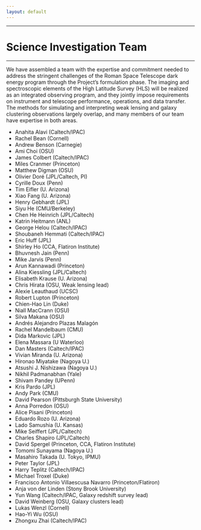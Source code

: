 ```yaml
---
layout: default
---
```


***

# Science Investigation Team

***

We have assembled a team with the expertise and commitment needed to address the stringent challenges of the Roman Space Telescope dark energy program through the Project’s formulation phase. The imaging and spectroscopic elements of the High Latitude Survey (HLS) will be realized as an integrated observing program, and they jointly impose requirements on instrument and telescope performance, operations, and data transfer. The methods for simulating and interpreting weak lensing and galaxy clustering observations largely overlap, and many members of our team have expertise in both areas. 

- Anahita Alavi (Caltech/IPAC)
- Rachel Bean (Cornell)
- Andrew Benson (Carnegie)
- Ami Choi (OSU)
- James Colbert (Caltech/IPAC)
- Miles Cranmer (Princeton)
- Matthew Digman (OSU)
- Olivier Doré (JPL/Caltech, PI)
- Cyrille Doux (Penn)
- Tim Eifler (U. Arizona)
- Xiao Fang (U. Arizona)
- Henry Gebhardt (JPL)
- Siyu He (CMU/Berkeley)
- Chen He Heinrich (JPL/Caltech)
- Katrin Heitmann (ANL)
- George Helou (Caltech/IPAC)
- Shoubaneh Hemmati (Caltech/IPAC)
- Eric Huff (JPL)
- Shirley Ho (CCA, Flatiron Institute)
- Bhuvnesh Jain (Penn)
- Mike Jarvis (Penn)
- Arun Kannawadi (Princeton)
- Alina Kiessling (JPL/Caltech)
- Elisabeth Krause (U. Arizona)
- Chris Hirata (OSU, Weak lensing lead)
- Alexie Leauthaud (UCSC)
- Robert Lupton (Princeton)
- Chien-Hao Lin (Duke)
- Niall MacCrann (OSU)
- Silva Makana (OSU)
- Andrés Alejandro Plazas Malagón
- Rachel Mandelbaum (CMU)
- Dida Markovic (JPL)
- Elena Massara (U Waterloo)
- Dan Masters (Caltech/IPAC)
- Vivian Miranda (U. Arizona)
- Hironao Miyatake (Nagoya U.)
- Atsushi J. Nishizawa (Nagoya U.)
- Nikhil Padmanabhan (Yale)
- Shivam Pandey (UPenn)
- Kris Pardo (JPL)
- Andy Park (CMU)
- David Pearson (Pittsburgh State University)
- Anna Porredon (OSU)
- Alice Pisani (Princeton)
- Eduardo Rozo (U. Arizona)
- Lado Samushia (U. Kansas)
- Mike Seiffert (JPL/Caltech)
- Charles Shapiro (JPL/Caltech)
- David Spergel (Princeton, CCA, Flatiron Institute)
- Tomomi Sunayama (Nagoya U.)
- Masahiro Takada (U. Tokyo, IPMU)
- Peter Taylor (JPL)
- Harry Teplitz (Caltech/IPAC)
- Michael Troxel (Duke)
- Francisco Antonio Villaescusa Navarro (Princeton/Flatiron)
- Anja von der Linden (Stony Brook University)
- Yun Wang (Caltech/IPAC, Galaxy redshift survey lead)
- David Weinberg (OSU, Galaxy clusters lead)
- Lukas Wenzl (Cornell)
- Hao-Yi Wu (OSU)
- Zhongxu Zhai (Caltech/IPAC)
